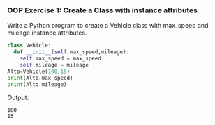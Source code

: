 ### OOP Exercise 1: Create a Class with instance attributes

Write a Python program to create a Vehicle class with max_speed and mileage instance attributes.

```python
class Vehicle:
  def __init__(self,max_speed,mileage):
    self.max_speed = max_speed
    self.mileage = mileage
Alto=Vehicle(100,15)
print(Alto.max_speed)
print(Alto.mileage)
  ```
  
  Output:
  ```
  100
  15
  ```
